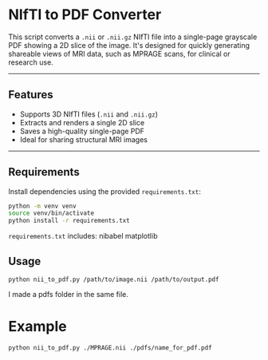 # NIfTI to PDF Converter

This script converts a `.nii` or `.nii.gz` NIfTI file into a single-page grayscale PDF showing a 2D slice of the image. It's designed for quickly generating shareable views of MRI data, such as MPRAGE scans, for clinical or research use.

---

## Features

- Supports 3D NIfTI files (`.nii` and `.nii.gz`)
- Extracts and renders a single 2D slice
- Saves a high-quality single-page PDF
- Ideal for sharing structural MRI images

---

## Requirements

Install dependencies using the provided `requirements.txt`:

```bash
python -m venv venv
source venv/bin/activate
python install -r requirements.txt
```

`requirements.txt` includes:
nibabel
matplotlib

## Usage
```
python nii_to_pdf.py /path/to/image.nii /path/to/output.pdf
```
I made a pdfs folder in the same file.
# Example
```
python nii_to_pdf.py ./MPRAGE.nii ./pdfs/name_for_pdf.pdf
```


